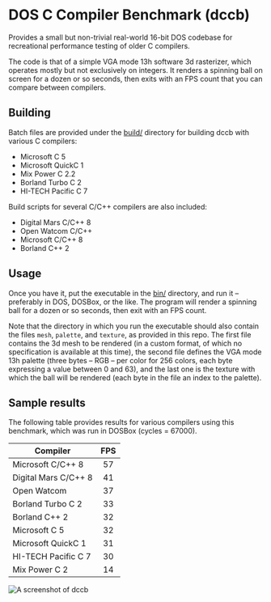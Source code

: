 # DOS C Compiler Benchmark (dccb)
Provides a small but non-trivial real-world 16-bit DOS codebase for recreational performance testing of older C compilers.

The code is that of a simple VGA mode 13h software 3d rasterizer, which operates mostly but not exclusively on integers. It renders a spinning ball on screen for a dozen or so seconds, then exits with an FPS count that you can compare between compilers.

## Building
Batch files are provided under the [build/](build/) directory for building dccb with various C compilers:
- Microsoft C 5
- Microsoft QuickC 1
- Mix Power C 2.2
- Borland Turbo C 2
- HI-TECH Pacific C 7

Build scripts for several C/C++ compilers are also included:
- Digital Mars C/C++ 8
- Open Watcom C/C++
- Microsoft C/C++ 8
- Borland C++ 2

## Usage
Once you have it, put the executable in the [bin/](bin/) directory, and run it &ndash; preferably in DOS, DOSBox, or the like. The program will render a spinning ball for a dozen or so seconds, then exit with an FPS count.

Note that the directory in which you run the executable should also contain the files `mesh`, `palette`, and `texture`, as provided in this repo. The first file contains the 3d mesh to be rendered (in a custom format, of which no specification is available at this time), the second file defines the VGA mode 13h palette (three bytes &ndash; RGB &ndash; per color for 256 colors, each byte expressing a value between 0 and 63), and the last one is the texture with which the ball will be rendered (each byte in the file an index to the palette).

## Sample results
The following table provides results for various compilers using this benchmark, which was run in DOSBox (cycles = 67000).

| Compiler             | FPS |
| -------------------- |:---:|
| Microsoft C/C++ 8    | 57  |
| Digital Mars C/C++ 8 | 41  |
| Open Watcom          | 37  |
| Borland Turbo C 2    | 33  |
| Borland C++ 2        | 32  |
| Microsoft C 5        | 32  |
| Microsoft QuickC 1   | 31  |
| HI-TECH Pacific C 7  | 30  |
| Mix Power C 2        | 14  |

![A screenshot of dccb](http://tarpeeksihyvaesoft.com/soft/img/dccb_b.png)
